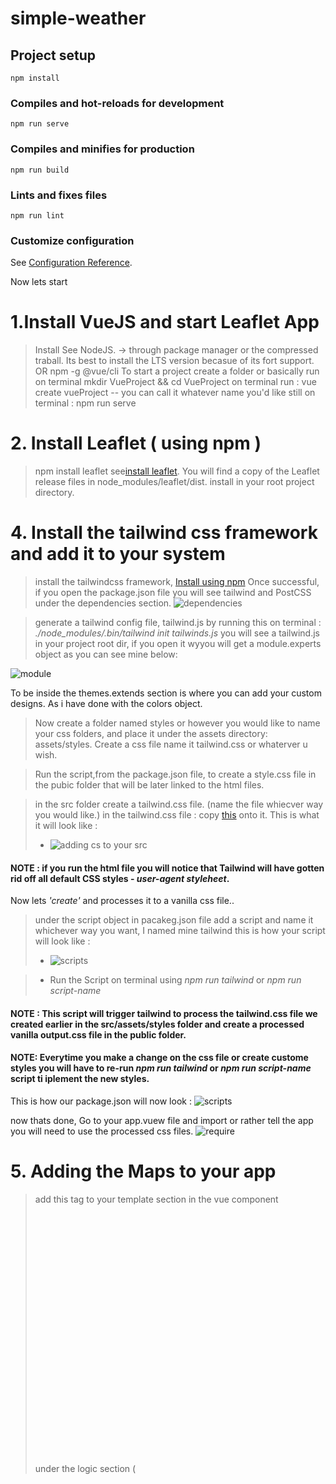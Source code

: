 # simple-weather

## Project setup
```
npm install
```

### Compiles and hot-reloads for development
```
npm run serve
```

### Compiles and minifies for production
```
npm run build
```

### Lints and fixes files
```
npm run lint
```

### Customize configuration
See [Configuration Reference](https://cli.vuejs.org/config/).


Now lets start
# 1.Install VueJS and start Leaflet App

>   Install See NodeJS. -> through package manager or the compressed traball. Its best to install the LTS version becasue of its fort support. OR npm -g @vue/cli
 >     To start a project create a folder or basically run on terminal mkdir VueProject && cd VueProject
 >     on terminal run : vue create vueProject -- you can call it whatever name you'd like
 >     still on terminal : npm run serve


# 2. Install Leaflet ( using npm )
>  npm install leaflet see[install leaflet]('https://www.npmjs.com/package/leaflet).  You will find a copy of the Leaflet release files in node_modules/leaflet/dist. install in your root project directory.

# 4. Install the tailwind css framework and add it to your system
> install the tailwindcss framework, 
 [Install using npm](https://tailwindcss.com/docs/guides/laravel#install-tailwind-via-npm)
> Once successful, if you open the package.json file you will see tailwind and PostCSS under the dependencies section.
![dependencies](https://user-images.githubusercontent.com/42699812/115982136-3ba90500-a588-11eb-9d93-b15879f89efe.png)

<!-- > The above process works only if your combine it with html alone, if we are intergrating it with vue we will have to take this see[approach]('https://medium.com/@clintonyeb/integrating-tailwind-css-with-vuejs-eb0ce73e0233) by -->

> generate a tailwind config file, tailwind.js by running this on terminal : *./node_modules/.bin/tailwind init tailwinds.js* 
> you will see a tailwind.js in your project root dir, if you open it wyyou will get a module.experts object as you can see mine below: 

![module](https://user-images.githubusercontent.com/42699812/116505295-06fbbd00-a8aa-11eb-99c9-dbe684f4c20d.png)

To be inside the themes.extends section is where you can add your custom designs. As i have done with the colors object.

> Now create a folder named styles or however you would like to name your css folders, and place it under the assets directory: assets/styles. Create a css file name it tailwind.css or whaterver u wish.  

> Run the script,from the package.json file, to create a style.css file in the pubic folder that will be later linked to the html files.

> in the src folder  create a tailwind.css file. (name the file whiecver way you would like.)
> in the tailwind.css file : copy [this](https://tailwindcss.com/docs/guides/laravel#include-tailwind-in-your-css) onto it. 
> This is what it will look like : 
>* ![adding cs to your src](https://user-images.githubusercontent.com/42699812/115982018-73637d00-a587-11eb-9abb-adcbe578895b.png)

#### NOTE : if you run the html file you will notice that Tailwind will have gotten rid off all default  CSS styles - *user-agent styleheet*.

Now lets *'create'* and processes it to a vanilla css file..  
> under the script object in pacakeg.json file add a script and name it whichever way you want, I named mine tailwind 
this is how your script will look like :   
>*   ![scripts](https://user-images.githubusercontent.com/42699812/116505732-3232dc00-a8ab-11eb-95d0-88c8a51179bc.png)

>*    Run the Script on terminal using  *npm run tailwind* or *npm run script-name*

#### NOTE : This script will trigger tailwind to process the tailwind.css file we created earlier in the src/assets/styles folder and create a processed vanilla output.css file in the public folder.

#### NOTE: Everytime you make a change on the css file or create custome styles you will have to re-run  *npm run tailwind* or *npm run script-name* script  ti iplement the new styles. 

This is how our package.json will now look :
![scripts](https://user-images.githubusercontent.com/42699812/116505732-3232dc00-a8ab-11eb-95d0-88c8a51179bc.png)

now thats done, Go to your app.vuew file and import or rather tell the app you will need to use the processed css files.
![require](https://user-images.githubusercontent.com/42699812/116506172-3e6b6900-a8ac-11eb-85f5-c2da46501acd.png)





# 5. Adding the Maps to your app
>  add this tag to your template section in the vue component    <div id="mapid" style="height: 400px;"></div>
>  under the logic section ( <script> ) import the leaflet dependencies : 
*  import "leaflet/dist/leaflet.css";
*  import L from "leaflet";
>  add the scripts to the logic section of your vue component : This is how mine looks
![logic](https://user-images.githubusercontent.com/42699812/116003254-c4f22300-a5ec-11eb-89c1-46c24c7d9249.png) --. 
here im using default data before i consume an api.

***********************************************************

# 6. Consuming The Weather Api


